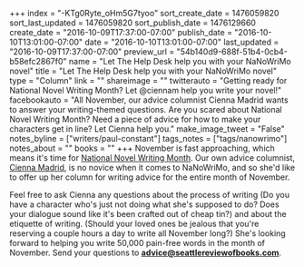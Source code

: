 +++
index = "-KTg0Ryte_oHm5G7tyoo"
sort_create_date = 1476059820
sort_last_updated = 1476059820
sort_publish_date = 1476129660
create_date = "2016-10-09T17:37:00-07:00"
publish_date = "2016-10-10T13:01:00-07:00"
date = "2016-10-10T13:01:00-07:00"
last_updated = "2016-10-09T17:37:00-07:00"
preview_url = "54b140d9-688f-51b4-0cb4-b58efc2867f0"
name = "Let The Help Desk help you with your NaNoWriMo novel"
title = "Let The Help Desk help you with your NaNoWriMo novel"
type = "Column"
link = ""
shareimage = ""
twitterauto = "Getting ready for National Novel Writing Month? Let @ciennam help you write your novel!"
facebookauto = "All November, our advice columnist Cienna Madrid wants to answer your writing-themed questions. Are you scared about National Novel Writing Month? Need a piece of advice for how to make your characters get in line? Let Cienna help you."
make_image_tweet = "False"
notes_byline = ["writers/paul-constant"]
tags_notes = ["tags/nanowrimo"]
notes_about = ""
books = ""
+++
November is fast approaching, which means it's time for [National Novel Writing Month](http://nanowrimo.org/). Our own advice columnist, [Cienna Madrid](http://www.seattlereviewofbooks.com/writers/cienna-madrid/), is no novice when it comes to NaNoWriMo, and so she'd like to offer up her column for writing advice for the entire month of November.

Feel free to ask Cienna any questions about the process of writing (Do you have a character who's just not doing what she's supposed to do? Does your dialogue sound like it's been crafted out of cheap tin?) and about the etiquette of writing. (Should your loved ones be jealous that you're reserving a couple hours a day to write all November long?) She's looking forward to helping you write 50,000 pain-free words in the month of November. Send your questions to **advice@seattlereviewofbooks.com**. 